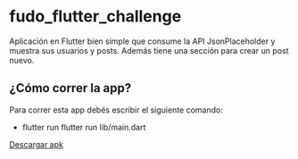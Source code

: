# fudo_flutter_challenge

Aplicación en Flutter bien simple que consume la API JsonPlaceholder y muestra sus usuarios y posts. Además tiene una sección para crear un post nuevo.

## ¿Cómo correr la app?

Para correr esta app debés escribir el siguiente comando:
-  flutter run flutter run lib/main.dart

  [Descargar apk]([https://drive.google.com/file/d/1yd2BNuXqL-rUiCwCyJ2CqidmjS0Nk-GO/view?usp=sharing])
